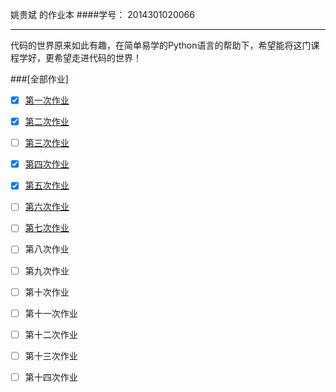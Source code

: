 姚贵斌 的作业本
####学号： 2014301020066


---
代码的世界原来如此有趣，在简单易学的Python语言的帮助下，希望能将这门课程学好，更希望走进代码的世界！

###[全部作业]

- [x] [第一次作业](https://github.com/Guibeen/compuational_physics_N2014301020066/blob/master/%E7%AC%AC%E4%B8%80%E6%AC%A1%E4%BD%9C%E4%B8%9A.md)

- [x] [第二次作业](https://github.com/Guibeen/compuational_physics_N2014301020066/blob/master/Exercises/Exercise02.md)

- [ ] [第三次作业](https://github.com/Guibeen/compuational_physics_N2014301020066/blob/master/Exercises/Exercise03.md)

- [x] [第四次作业](https://www.zybuluo.com/Guibeen/note/525729) 

- [x] [第五次作业](https://www.zybuluo.com/Guibeen/note/507130)

- [ ] [第六次作业](https://github.com/Guibeen/compuational_physics_N2014301020066/blob/master/Exercises/Exercise06.md)

- [ ] [第七次作业](https://github.com/Guibeen/compuational_physics_N2014301020066/blob/master/Exercises/Exercise07.md)

- [ ] 第八次作业

- [ ] 第九次作业

- [ ] 第十次作业

- [ ] 第十一次作业

- [ ] 第十二次作业

- [ ] 第十三次作业

- [ ] 第十四次作业
